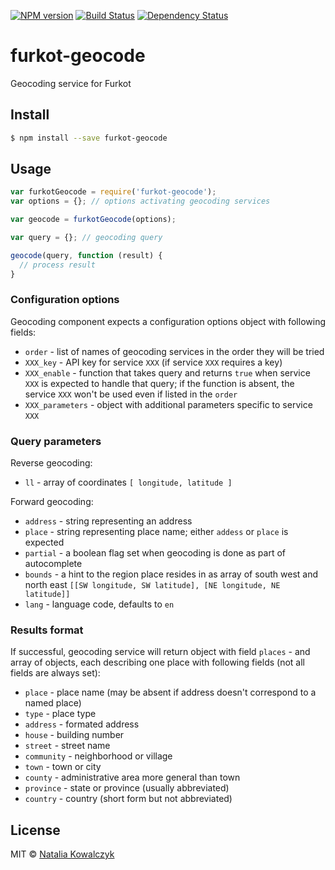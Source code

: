 [![NPM version][npm-image]][npm-url]
[![Build Status][travis-image]][travis-url]
[![Dependency Status][deps-image]][deps-url]

# furkot-geocode

Geocoding service for Furkot

## Install

```sh
$ npm install --save furkot-geocode
```

## Usage

```js
var furkotGeocode = require('furkot-geocode');
var options = {}; // options activating geocoding services

var geocode = furkotGeocode(options);

var query = {}; // geocoding query

geocode(query, function (result) {
  // process result
}
```

### Configuration options

Geocoding component expects a configuration options object with following fields:

- `order` - list of names of geocoding services in the order they will be tried
- `XXX_key` - API key for service `XXX` (if service `XXX` requires a key)
- `XXX_enable` - function that takes query and returns `true` when service `XXX` is expected to handle that query; if the function is absent, the service `XXX` won't be used even if listed in the `order`
- `XXX_parameters` - object with additional parameters specific to service `XXX`

### Query parameters

Reverse geocoding:

- `ll` - array of coordinates `[ longitude, latitude ]`

Forward geocoding:

- `address` - string representing an address
- `place` - string representing place name; either `addess` or `place` is expected
- `partial` - a boolean flag set when geocoding is done as part of autocomplete
- `bounds` - a hint to the region place resides in as array of south west and north east `[[SW longitude, SW latitude], [NE longitude, NE latitude]]`
- `lang` - language code, defaults to `en`

### Results format

If successful, geocoding service will return object with field `places` - and array of objects, each describing one place with following fields (not all fields are always set):

- `place` - place name (may be absent if address doesn't correspond to a named place)
- `type` - place type
- `address` - formated address
- `house` - building number
- `street` - street name
- `community` - neighborhood or village
- `town` - town or city
- `county` - administrative area more general than town
- `province` - state or province (usually abbreviated)
- `country` - country (short form but not abbreviated)

## License

MIT © [Natalia Kowalczyk](https://melitele.me)

[npm-image]: https://img.shields.io/npm/v/furkot-geocode.svg
[npm-url]: https://npmjs.org/package/furkot-geocode

[travis-url]: https://travis-ci.org/furkot/geocode
[travis-image]: https://img.shields.io/travis/furkot/geocode.svg

[deps-image]: https://img.shields.io/david/furkot/geocode.svg
[deps-url]: https://david-dm.org/furkot/geocode
